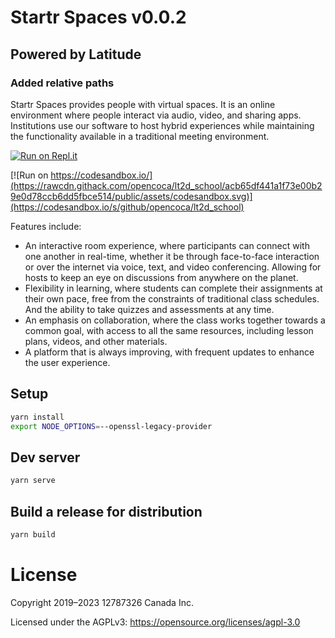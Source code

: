 # Startr Spaces v0.0.2
## Powered by Latitude

### Added relative paths

Startr Spaces provides people with virtual spaces. It is an online environment where people interact via audio, video, and sharing apps. Institutions use our software to host hybrid experiences while maintaining the functionality available in a traditional meeting environment. 

[![Run on Repl.it](https://repl.it/badge/github/opencoca/lt2d_school)](https://repl.it/github/opencoca/lt2d_school) 

[![Run on https://codesandbox.io/](https://rawcdn.githack.com/opencoca/lt2d_school/acb65df441a1f73e00b29e0d78ccb6dd5fbce514/public/assets/codesandbox.svg)](https://codesandbox.io/s/github/opencoca/lt2d_school)

Features include: 

*   An interactive room experience, where participants can connect with one another in real-time, whether it be through face-to-face interaction or over the internet via voice, text, and video conferencing. Allowing for hosts to keep an eye on discussions from anywhere on the planet.
*   Flexibility in learning, where students can complete their assignments at their own pace, free from the constraints of traditional class schedules. And the ability to take quizzes and assessments at any time.
*   An emphasis on collaboration, where the class works together towards a common goal, with access to all the same resources, including lesson plans, videos, and other materials.
*   A platform that is always improving, with frequent updates to enhance the user experience.

## Setup

```bash
yarn install
export NODE_OPTIONS=--openssl-legacy-provider
```


## Dev server

```bash
yarn serve
```

## Build a release for distribution

```bash
yarn build
```

# License
Copyright 2019–2023 12787326 Canada Inc.

Licensed under the AGPLv3: https://opensource.org/licenses/agpl-3.0
